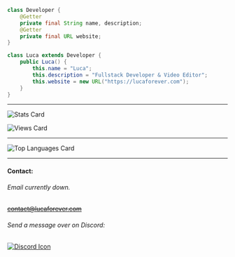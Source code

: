 ```java
class Developer {
    @Getter
    private final String name, description;
    @Getter
    private final URL website;
}

class Luca extends Developer {
    public Luca() {
        this.name = "Luca";
        this.description = "Fullstack Developer & Video Editor";
        this.website = new URL("https://lucaforever.com");
    }
}
```
------
![Stats Card](https://github-readme-stats.vercel.app/api?username=LucaForever&show_icons=true&theme=tokyonight&count_private=true)

![Views Card](https://komarev.com/ghpvc/?username=LucaForever)

------
![Top Languages Card](https://github-readme-stats.vercel.app/api/top-langs/?username=LucaForever)

------
#### Contact:
###### Email currently down.
~~[contact@lucaforever.com](mailto:contact@lucaforever.com)~~
###### Send a message over on Discord:
[![Discord Icon](https://img.shields.io/badge/Discord-7289d9?style=for-the-badge&logo=Discord&logoColor=ffffff)](https://discord.gg/VtxhA3T)
